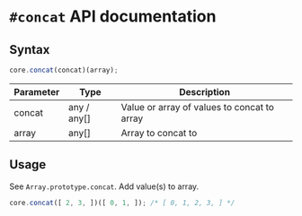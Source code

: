 # `#concat` API documentation

## Syntax

``` javascript
core.concat(concat)(array);
```

| Parameter | Type | Description |
|--|--|--|
| concat | any / any[] | Value or array of values to concat to array |
| array | any[] | Array to concat to |

## Usage

See `Array.prototype.concat`. Add value(s) to array.

``` javascript
core.concat([ 2, 3, ])([ 0, 1, ]); /* [ 0, 1, 2, 3, ] */
```

